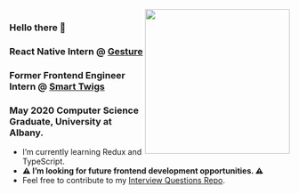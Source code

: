 
  <img align="right" height="260px" src="https://github-readme-stats.vercel.app/api/top-langs/?username=sollazzo08&layout=default&theme=nord" />
  
 ### Hello there 👋
 ### React Native Intern @ [Gesture](https://www.yourgesture.com/)
 ### Former Frontend Engineer Intern @  [Smart Twigs](https://www.smarttwigs.com/)
 ### May 2020 Computer Science Graduate, University at Albany.



-  I’m currently learning Redux and TypeScript.
-  **⚠️  I’m looking for future frontend development opportunities.  ⚠️**
-  Feel free to contribute to my [Interview Questions Repo](https://github.com/sollazzo08/my-interview-questions).

